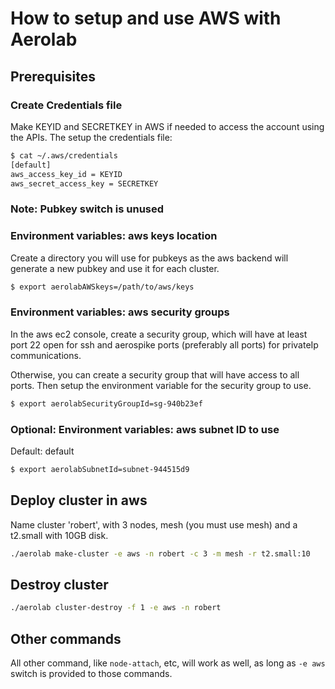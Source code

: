 # How to setup and use AWS with Aerolab

## Prerequisites

### Create Credentials file

Make KEYID and SECRETKEY in AWS if needed to access the account using the APIs. The setup the credentials file:
```bash
$ cat ~/.aws/credentials
[default]
aws_access_key_id = KEYID
aws_secret_access_key = SECRETKEY
```

### Note: Pubkey switch is unused

### Environment variables: aws keys location

Create a directory you will use for pubkeys as the aws backend will generate a new pubkey and use it for each cluster. 
```bash
$ export aerolabAWSkeys=/path/to/aws/keys
```

### Environment variables: aws security groups

In the aws ec2 console, create a security group, which will have at least port 22 open for ssh and aerospike ports (preferably all ports) for privateIp communications.

Otherwise, you can create a security group that will have access to all ports. Then setup the environment variable for the security group to use.
```bash
$ export aerolabSecurityGroupId=sg-940b23ef
```

### Optional: Environment variables: aws subnet ID to use

Default: default

```bash
$ export aerolabSubnetId=subnet-944515d9
```

## Deploy cluster in aws

Name cluster 'robert', with 3 nodes, mesh (you must use mesh) and a t2.small with 10GB disk.
```bash
./aerolab make-cluster -e aws -n robert -c 3 -m mesh -r t2.small:10
```

## Destroy cluster
```bash
./aerolab cluster-destroy -f 1 -e aws -n robert
```

## Other commands

All other command, like `node-attach`, etc, will work as well, as long as `-e aws` switch is provided to those commands.
